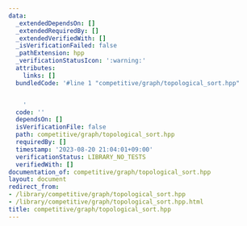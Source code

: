 ```yaml
---
data:
  _extendedDependsOn: []
  _extendedRequiredBy: []
  _extendedVerifiedWith: []
  _isVerificationFailed: false
  _pathExtension: hpp
  _verificationStatusIcon: ':warning:'
  attributes:
    links: []
  bundledCode: '#line 1 "competitive/graph/topological_sort.hpp"


    '
  code: ''
  dependsOn: []
  isVerificationFile: false
  path: competitive/graph/topological_sort.hpp
  requiredBy: []
  timestamp: '2023-08-20 21:04:01+09:00'
  verificationStatus: LIBRARY_NO_TESTS
  verifiedWith: []
documentation_of: competitive/graph/topological_sort.hpp
layout: document
redirect_from:
- /library/competitive/graph/topological_sort.hpp
- /library/competitive/graph/topological_sort.hpp.html
title: competitive/graph/topological_sort.hpp
---
```

